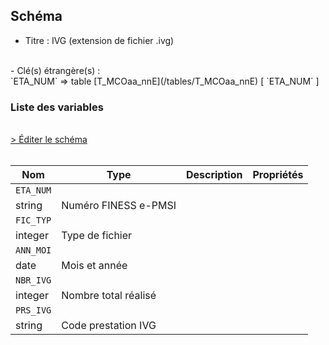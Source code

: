 ## Schéma

- Titre : IVG (extension de fichier .ivg)
<br />
- Clé(s) étrangère(s) : <br />
`ETA_NUM` => table [T_MCOaa_nnE](/tables/T_MCOaa_nnE) [ `ETA_NUM` ]<br />

### Liste des variables
<br />
<div>
    <a href="https://gitlab.com/healthdatahub/schema-snds/edit/master/schemas/PMSI/PMSI%20MCO/T_SUPaa_nnIVG.json"  
    arget="_blank" rel="noopener noreferrer">> Éditer le schéma</a>
    <OutboundLink />
</div>
<br />

Nom|Type|Description|Propriétés
-|-|-|-
`ETA_NUM`|
string|Numéro FINESS e-PMSI||
`FIC_TYP`|
integer|Type de fichier||
`ANN_MOI`|
date|Mois et année||
`NBR_IVG`|
integer|Nombre total réalisé||
`PRS_IVG`|
string|Code prestation IVG||

